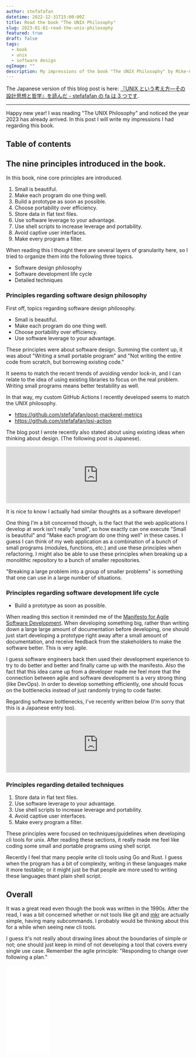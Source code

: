 ```yaml
---
author: stefafafan
datetime: 2022-12-31T15:00:00Z
title: Read the book "The UNIX Philosophy"
slug: 2023-01-01-read-the-unix-philosophy
featured: true
draft: false
tags:
  - book
  - unix
  - software design
ogImage: ""
description: My impressions of the book "The UNIX Philosophy" by Mike-Gancarz.
---
```


The Japanese version of this blog post is here: [『UNIX という考え方―その設計思想と哲学』を読んだ - stefafafan の fa は 3 つです](https://blog.stenyan.jp/entry/2023/01/01/000000).

---

Happy new year! I was reading "The UNIX Philosophy" and noticed the year 2023 has already arrived. In this post I will write my impressions I had regarding this book.

## Table of contents

## The nine principles introduced in the book.

In this book, nine core principles are introduced.

1. Small is beautiful.
1. Make each program do one thing well.
1. Build a prototype as soon as possible.
1. Choose portability over efficiency.
1. Store data in flat text files.
1. Use software leverage to your advantage.
1. Use shell scripts to increase leverage and portability.
1. Avoid captive user interfaces.
1. Make every program a filter.

When reading this I thought there are several layers of granularity here, so I tried to organize them into the following three topics.

- Software design philosophy
- Software development life cycle
- Detailed techniques

### Principles regarding software design philosophy

First off, topics regarding software design philosophy.

- Small is beautiful.
- Make each program do one thing well.
- Choose portability over efficiency.
- Use software leverage to your advantage.

These principles were about software design. Summing the content up, it was about "Writing a small portable program" and "Not writing the entire code from scratch, but borrowing existing code."

It seems to match the recent trends of avoiding vendor lock-in, and I can relate to the idea of using existing libraries to focus on the real problem. Writing small programs means better testability as well.

In that way, my custom GitHub Actions I recently developed seems to match the UNIX philosophy.

- https://github.com/stefafafan/post-mackerel-metrics
- https://github.com/stefafafan/psi-action

The blog post I wrote recently also stated about using existing ideas when thinking about design. (The following post is Japanese).

<iframe class="hatenablogcard" style="width:100%; height:155px; max-width:640px;" title="はてなのエンジニアとして日々意識しながらやっていることを紹介します - stefafafan の fa は3つです" src="https://hatenablog-parts.com/embed?url=https://blog.stenyan.jp/entry/2022/12/29/000000" width="300" height="150" frameborder="0" scrolling="no"></iframe>

It is nice to know I actually had similar thoughts as a software developer!

One thing I'm a bit concerned though, is the fact that the web applications I develop at work isn't really "small", so how exactly can one execute "Small is beautiful" and "Make each program do one thing well" in these cases. I guess I can think of my web application as a combination of a bunch of small programs (modules, functions, etc.) and use these principles when refactoring. I might also be able to use these principles when breaking up a monolithic repository to a bunch of smaller repositories.

"Breaking a large problem into a group of smaller problems" is something that one can use in a large number of situations.

### Principles regarding software development life cycle

- Build a prototype as soon as possible.

When reading this section it reminded me of the [Manifesto for Agile Software Development](https://agilemanifesto.org/iso/en/manifesto.html). When developing something big, rather than writing down a large large amount of documentation before developing, one should just start developing a prototype right away after a small amount of documentation, and receive feedback from the stakeholders to make the software better. This is very agile.

I guess software engineers back then used their development experience to try to do better and better and finally came up with the manifesto. Also the fact that this idea came up from a developer made me feel more that the connection between agile and software development is a very strong thing (like DevOps). In order to develop something efficiently, one should focus on the bottlenecks instead of just randomly trying to code faster.

Regarding software bottlenecks, I've recently written below (I'm sorry that this is a Japanese entry too).

<iframe class="hatenablogcard" style="width:100%; height:155px; max-width:640px;" title="ソフトウェア開発サイクルの改善を行う際に認識すべきボトルネックの種類 - stefafafan の fa は3つです" src="https://hatenablog-parts.com/embed?url=https://blog.stenyan.jp/entry/2022/11/20/190000" width="300" height="150" frameborder="0" scrolling="no"></iframe>

### Principles regarding detailed techniques

1. Store data in flat text files.
1. Use software leverage to your advantage.
1. Use shell scripts to increase leverage and portability.
1. Avoid captive user interfaces.
1. Make every program a filter.

These principles were focused on techniques/guidelines when developing cli tools for unix. After reading these sections, it really made me feel like coding some small and portable programs using shell script.

Recently I feel that many people write cli tools using Go and Rust. I guess when the program has a bit of complexity, writing in these languages make it more testable; or it might just be that people are more used to writing these languages thant plain shell script.

## Overall

It was a great read even though the book was written in the 1990s. After the read, I was a bit concerned whether or not tools like git and [mkr](https://github.com/mackerelio/mkr) are actually simple, having many subcommands. I probably would be thinking about this for a while when seeing new cli tools.

I guess it's not really about drawing lines about the boundaries of simple or not; one should just keep in mind of not developing a tool that covers every single use case. Remember the agile principle: "Responding to change over following a plan."

<iframe sandbox="allow-popups allow-scripts allow-modals allow-forms allow-same-origin" style="width:120px;height:240px;" marginwidth="0" marginheight="0" scrolling="no" frameborder="0" src="//rcm-fe.amazon-adsystem.com/e/cm?lt1=_blank&bc1=000000&IS2=1&bg1=FFFFFF&fc1=000000&lc1=0000FF&t=stefafafan05-22&language=ja_JP&o=9&p=8&l=as4&m=amazon&f=ifr&ref=as_ss_li_til&asins=B002OL2G4G&linkId=f25077aa41b11a8dd45eca911b9638ba"></iframe>
